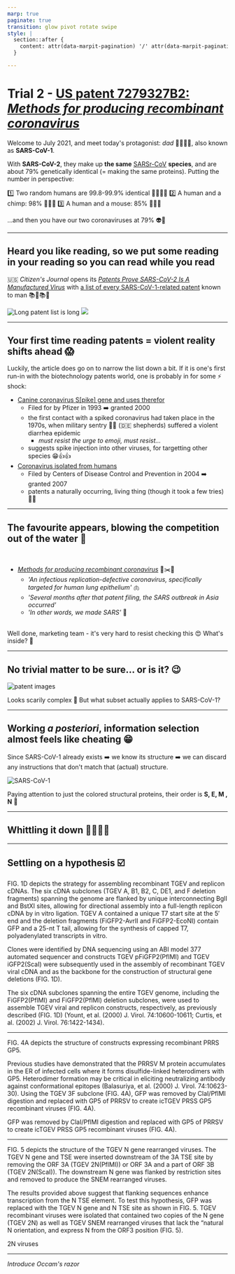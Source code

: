 ```yaml
---
marp: true
paginate: true
transition: glow pivot rotate swipe
style: |
  section::after {
    content: attr(data-marpit-pagination) '/' attr(data-marpit-pagination-total);
  }

---
```


# <!-- fit --> Trial 2 - [US patent 7279327B2: _Methods for producing recombinant coronavirus_](https://patents.google.com/patent/US7279327B2/en)

Welcome to July 2021, and meet today's protagonist: _dad_ 👨🏽👍🏽, also known as **SARS-CoV-1**.

With **SARS-CoV-2**, they make up **the same** [SARSr-CoV](https://en.wikipedia.org/wiki/SARS-related_coronavirus) **species**, and are about 79% genetically identical (= making the same proteins). Putting the number in perspective:

:one: Two random humans are 99.8-99.9% identical 👨🏽👨🏿
:two: A human and a chimp: 98% 👨🏽🐵
:three: A human and a mouse: 85% 👨🏽:mouse:

...and then you have our two coronaviruses at 79% :alien:👾

---

## <!-- fit -->Heard you like reading, so we put some reading in your reading so you can read while you read

:us: _Citizen's Journal_ opens its [_Patents Prove SARS-CoV-2 Is A Manufactured Virus_](https://www.citizensjournal.us/patents-prove-sars-cov-2-is-a-manufactured-virus/) with [a list of every SARS-CoV-1-related patent](https://www.m-cam.com/wp-content/uploads/2020/04/20200403_SARS_CoV_Patent_Corpus_Lit_Review.pdf) known to man :books::closed_book::books::skull:

![Long patent list is long](https://user-images.githubusercontent.com/13955209/180362167-acb11ccb-84f2-41c2-b8aa-057299192b51.gif) ![](https://user-images.githubusercontent.com/13955209/180490661-0a8d2e02-5150-4aeb-9888-b3cb037a1185.png)

---

## Your first time reading patents = violent reality shifts ahead :scream:

Luckily, the article does go on to narrow the list down a bit. If it is one's first run-in with the biotechnology patents world, one is probably in for some :zap: shock:

- [Canine coronavirus S[pike] gene and uses therefor](https://patents.google.com/patent/US6057436A/en)
    - Filed for by Pfizer in 1993 :arrow_right: granted 2000
    - the first contact with a spiked coronavirus had taken place in the 1970s, when military sentry :dog::dog: (:de: shepherds) suffered a violent diarrhea epidemic
      - _must resist the urge to emoji, must resist..._
    - suggests spike injection into other viruses, for targetting other species :grin::+1::+1:
- [Coronavirus isolated from humans](https://patents.google.com/patent/US7220852B1/en)
    - Filed by Centers of Disease Control and Prevention in 2004 :arrow_right: granted 2007
    - patents a naturally occurring, living thing (though it took a few tries) :woman_shrugging:

---

## <!-- fit --> The favourite appears, blowing the competition out of the water :dancer: 
<br>

* [_Methods for producing recombinant coronavirus_](https://patents.google.com/patent/US7279327B2/en) :dna::scissors::dna:
	* _'An infectious replication-defective coronavirus, specifically targeted for human lung epithelium'_ :lungs:
	*  _'Several months after that patent filing, the SARS outbreak in Asia occurred'_ 
	* _'In other words, we made SARS'_ :thinking:


<br>Well done, marketing team - it's very hard to resist checking this :heart_eyes: What's inside? :eyes:

---

## No trivial matter to be sure... or is it? :wink:

 ![patent images](https://user-images.githubusercontent.com/13955209/180583567-7ecf5f5d-d9be-4e0f-b4dc-e16ec47da549.gif)

Looks scarily complex :speak_no_evil: But what subset actually applies to SARS-CoV-1?

---

## <!-- fit -->Working _a posteriori_, information selection almost feels like cheating :grin:

Since SARS-CoV-1 already exists :arrow_right: we know its structure :arrow_right: we can discard any instructions that don't match that (actual) structure.

![SARS-CoV-1](https://user-images.githubusercontent.com/13955209/180598681-63b32acf-7450-42fd-9896-f869d0eb3a64.png)

Paying attention to just the colored structural proteins, their order is **S, E, M , N** :pencil:

---

## Whittling it down :knife::seedling::deciduous_tree::deciduous_tree:



---

## Settling on a hypothesis :ballot_box_with_check:

FIG. 1D depicts the strategy for assembling recombinant TGEV and replicon cDNAs. The six cDNA subclones (TGEV A, B1, B2, C, DE1, and F deletion fragments) spanning the genome are flanked by unique interconnecting BglI and BstXI sites, allowing for directional assembly into a full-length replicon cDNA by in vitro ligation. TGEV A contained a unique T7 start site at the 5′ end and the deletion fragments (FiGFP2-AvrII and FiGFP2-EcoNI) contain GFP and a 25-nt T tail, allowing for the synthesis of capped T7, polyadenylated transcripts in vitro.

Clones were identified by DNA sequencing using an ABI model 377 automated sequencer and constructs TGEV pFiGFP2(PflMI) and TGEV iGFP2(ScaI) were subsequently used in the assembly of recombinant TGEV viral cDNA and as the backbone for the construction of structural gene deletions (FIG. 1D).

The six cDNA subclones spanning the entire TGEV genome, including the FiGFP2(PflMI) and FiGFP2(PflMI) deletion subclones, were used to assemble TGEV viral and replicon constructs, respectively, as previously described (FIG. 1D) (Yount, et al. (2000) J. Virol. 74:10600-10611; Curtis, et al. (2002) J. Virol. 76:1422-1434).

---

FIG. 4A depicts the structure of constructs expressing recombinant PRRS GP5.

Previous studies have demonstrated that the PRRSV M protein accumulates in the ER of infected cells where it forms disulfide-linked heterodimers with GP5. Heterodimer formation may be critical in eliciting neutralizing antibody against conformational epitopes (Balasuriya, et al. (2000) J. Virol. 74:10623-30). Using the TGEV 3F subclone (FIG. 4A), GFP was removed by ClaI/PflMI digestion and replaced with GP5 of PRRSV to create icTGEV PRSS GP5 recombinant viruses (FIG. 4A).

GFP was removed by ClaI/PflMI digestion and replaced with GP5 of PRRSV to create icTGEV PRSS GP5 recombinant viruses (FIG. 4A).

---

FIG. 5 depicts the structure of the TGEV N gene rearranged viruses. The TGEV N gene and TSE were inserted downstream of the 3A TSE site by removing the ORF 3A (TGEV 2N(PflMI)) or ORF 3A and a part of ORF 3B (TGEV 2N(ScaI)). The downstream N gene was flanked by restriction sites and removed to produce the SNEM rearranged viruses.

The results provided above suggest that flanking sequences enhance transcription from the N TSE element. To test this hypothesis, GFP was replaced with the TGEV N gene and N TSE site as shown in FIG. 5. TGEV recombinant viruses were isolated that contained two copies of the N gene (TGEV 2N) as well as TGEV SNEM rearranged viruses that lack the “natural N orientation, and express N from the ORF3 position (FIG. 5).

2N viruses

---

_Introduce Occam's razor_

